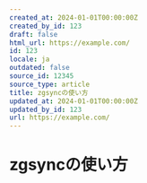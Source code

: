 ```yaml
---
created_at: 2024-01-01T00:00:00Z
created_by_id: 123
draft: false
html_url: https://example.com/
id: 123
locale: ja
outdated: false
source_id: 12345
source_type: article
title: zgsyncの使い方
updated_at: 2024-01-01T00:00:00Z
updated_by_id: 123
url: https://example.com/
---
```

# zgsyncの使い方
